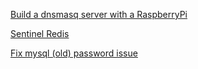 [Build a dnsmasq server with a RaspberryPi](dnsmasq-on-rpi-for-lan.md)

[Sentinel Redis](redis-sentinel.md)

[Fix mysql (old) password issue](fix-mysql-password-issue.md)
